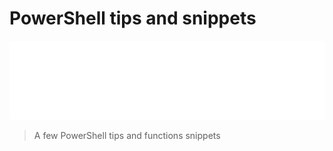 # PowerShell tips and snippets

![Banner](./banner.svg)

> A few PowerShell tips and functions snippets

<!-- concat-md::toc -->
